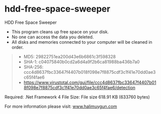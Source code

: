 # hdd-free-space-sweeper

HDD Free Space Sweeper

 - This program cleans up free space on your disk.
 - No one can access the data you deleted.
 - All disks and memories connected to your computer will be cleaned in order.

> - MD5:	29822751ea200d43e6b6861c3f598328
> - SHA-1:	c04075840b0cd2a6d4a9f2b6ca81988ba436b7a0
> - SHA-256:	ccc4d8637fbc33647f4407b018f098e7f8875cdf3c1f41e70dd0ae3c65f4fae6
> - https://www.virustotal.com/gui/file/ccc4d8637fbc33647f4407b018f098e7f8875cdf3c1f41e70dd0ae3c65f4fae6/detection

Required: .Net Framework 4 
File Size: File size	618.91 KB (633760 bytes)

For more information please visit: www.halimuygun.com
